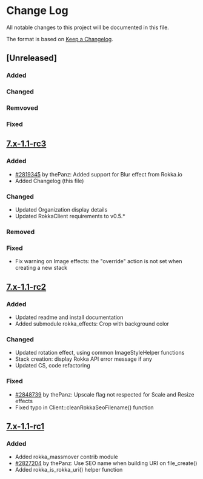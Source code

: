 # Change Log
All notable changes to this project will be documented in this file.

The format is based on [Keep a Changelog](http://keepachangelog.com/).

## [Unreleased]
### Added
### Changed
### Remvoved
### Fixed

## [7.x-1.1-rc3](https://www.drupal.org/project/rokka/releases/7.x-1.1-rc3)
### Added
- [#2819345](https://www.drupal.org/node/2819345) by thePanz: Added support for Blur effect from Rokka.io
- Added Changelog (this file)
### Changed
- Updated Organization display details
- Updated RokkaClient requirements to v0.5.*
### Removed
### Fixed
- Fix warning on Image effects: the "override" action is not set when creating a new stack

## [7.x-1.1-rc2](https://www.drupal.org/project/rokka/releases/7.x-1.1-rc2)
### Added
- Updated readme and install documentation
- Added submodule rokka_effects: Crop with background color
### Changed
- Updated rotation effect, using common ImageStyleHelper functions
- Stack creation: display Rokka API error message if any
- Updated CS, code refactoring
### Fixed
- [#2848739](https://www.drupal.org/node/2848739) by thePanz: Upscale flag not respected for Scale and Resize effects
- Fixed typo in Client::cleanRokkaSeoFilename() function

## [7.x-1.1-rc1](https://www.drupal.org/project/rokka/releases/7.x-1.1-rc1)
### Added
- Added rokka_massmover contrib module
- [#2827204](https://www.drupal.org/node/2827204) by thePanz: Use SEO name when building URI on file_create()
- Added rokka_is_rokka_uri() helper function
